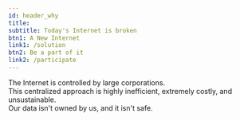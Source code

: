 ```yaml
---
id: header_why
title: 
subtitle: Today's Internet is broken
btn1: A New Internet
link1: /solution
btn2: Be a part of it
link2: /participate
---
```


The Internet is controlled by large corporations. 
<br />
This centralized approach is highly inefficient, extremely costly, and unsustainable.
<br />
Our data isn't owned by us, and it isn't safe.